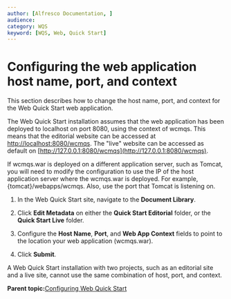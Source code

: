 ```yaml
---
author: [Alfresco Documentation, ]
audience: 
category: WQS
keyword: [WQS, Web, Quick Start]
---
```


# Configuring the web application host name, port, and context

This section describes how to change the host name, port, and context for the Web Quick Start web application.

The Web Quick Start installation assumes that the web application has been deployed to localhost on port 8080, using the context of wcmqs. This means that the editorial website can be accessed at [http://localhost:8080/wcmqs](http://localhost:8080/wcmqs). The "live" website can be accessed as default on [http://127.0.0.1:8080/wcmqs](http://127.0.0.1:8080/wcmqs).

If wcmqs.war is deployed on a different application server, such as Tomcat, you will need to modify the configuration to use the IP of the host application server where the wcmqs.war is deployed. For example, \{tomcat\}/webapps/wcmqs. Also, use the port that Tomcat is listening on.

1.  In the Web Quick Start site, navigate to the **Document Library**.

2.  Click **Edit Metadata** on either the **Quick Start Editorial** folder, or the **Quick Start Live** folder.

3.  Configure the **Host Name**, **Port**, and **Web App Context** fields to point to the location your web application \(wcmqs.war\).

4.  Click **Submit**.


A Web Quick Start installation with two projects, such as an editorial site and a live site, cannot use the same combination of host, port, and context.

**Parent topic:**[Configuring Web Quick Start](../tasks/WQS-config.md)

